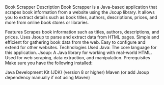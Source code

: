 Book Scrapper
Description
Book Scrapper is a Java-based application that scrapes book information from a website using the Jsoup library. It allows you to extract details such as book titles, authors, descriptions, prices, and more from online book stores or libraries.

Features
Scrapes book information such as titles, authors, descriptions, and prices.
Uses Jsoup to parse and extract data from HTML pages.
Simple and efficient for gathering book data from the web.
Easy to configure and extend for other websites.
Technologies Used
Java: The core language for this application.
Jsoup: A Java library for working with real-world HTML. Used for web scraping, data extraction, and manipulation.
Prerequisites
Make sure you have the following installed:

Java Development Kit (JDK) (version 8 or higher)
Maven (or add Jsoup dependency manually if not using Maven)
